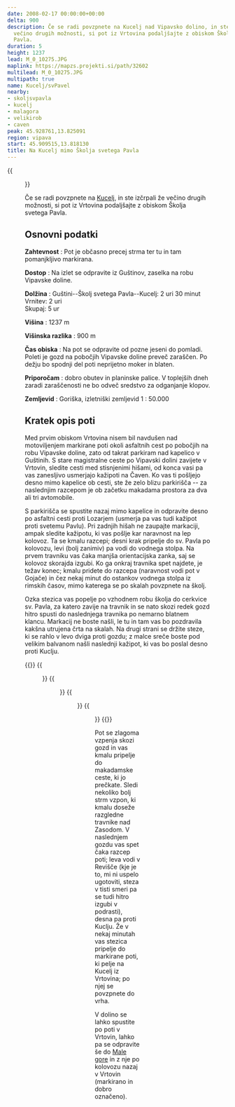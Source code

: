 ```yaml
---
date: 2008-02-17 00:00:00+00:00
delta: 900
description: Če se radi povzpnete na Kucelj nad Vipavsko dolino, in ste izčrpali že
  večino drugih možnosti, si pot iz Vrtovina podaljšajte z obiskom Školja svetega
  Pavla.
duration: 5
height: 1237
lead: M_0_10275.JPG
maplink: https://mapzs.projekti.si/path/32602
multilead: M_0_10275.JPG
multipath: true
name: Kucelj/svPavel
nearby:
- skoljsvpavla
- kucelj
- malagora
- velikirob
- caven
peak: 45.928761,13.825091
region: vipava
start: 45.909515,13.818130
title: Na Kucelj mimo Školja svetega Pavla
---
```

{{<figure src="M_0_10275.JPG">}}

Če se radi povzpnete na [Kucelj](../), in ste izčrpali že večino drugih možnosti, si pot iz Vrtovina podaljšajte z obiskom Školja svetega Pavla.

## Osnovni podatki

**Zahtevnost**
:   Pot je občasno precej strma ter tu in tam pomanjkljivo markirana.

**Dostop**
:   Na izlet se odpravite iz Guštinov, zaselka na robu Vipavske doline.

**Dolžina**
:   Guštini--Školj svetega Pavla--Kucelj: 2 uri 30 minut\
    Vrnitev: 2 uri\
    Skupaj: 5 ur

**Višina**
:   1237 m

**Višinska razlika**
:   900 m

**Čas obiska**
:   Na pot se odpravite od pozne jeseni do pomladi. Poleti je gozd na pobočjih Vipavske doline preveč zaraščen. Po dežju bo spodnji del poti neprijetno moker in blaten.

**Priporočam**
:   dobro obutev in planinske palice. V toplejših dneh zaradi zaraščenosti ne bo odveč sredstvo za odganjanje klopov.

**Zemljevid**
:   Goriška, izletniški zemljevid 1 : 50.000

Kratek opis poti
----------------

Med prvim obiskom Vrtovina nisem bil navdušen nad motoviljenjem markirane poti okoli asfaltnih cest po pobočjih na robu Vipavske doline, zato od takrat parkiram nad kapelico v Guštinih. S stare magistralne ceste po Vipavski dolini zavijete v Vrtovin, sledite cesti med stisnjenimi hišami, od konca vasi pa vas zanesljivo usmerjajo kažipoti na Čaven. Ko vas ti pošljejo desno mimo kapelice ob cesti, ste že zelo blizu parkirišča -- za naslednjim razcepom je ob začetku makadama prostora za dva ali tri avtomobile.

S parkirišča se spustite nazaj mimo kapelice in odpravite desno po asfaltni cesti proti Lozarjem (usmerja pa vas tudi kažipot proti svetemu Pavlu). Pri zadnjih hišah ne zaupajte markaciji, ampak sledite kažipotu, ki vas pošlje kar naravnost na lep kolovoz. Ta se kmalu razcepi; desni krak pripelje do sv. Pavla po kolovozu, levi (bolj zanimiv) pa vodi do vodnega stolpa. Na prvem travniku vas čaka manjša orientacijska zanka, saj se kolovoz skorajda izgubi. Ko ga onkraj travnika spet najdete, je težav konec; kmalu pridete do razcepa (naravnost vodi pot v Gojače) in čez nekaj minut do ostankov vodnega stolpa iz rimskih časov, mimo katerega se po skalah povzpnete na školj.

Ozka stezica vas popelje po vzhodnem robu školja do cerkvice sv. Pavla, za katero zavije na travnik in se nato skozi redek gozd hitro spusti do naslednjega travnika po nemarno blatnem klancu. Markacij ne boste našli, le tu in tam vas bo pozdravila kakšna utrujena črta na skalah. Na drugi strani se držite steze, ki se rahlo v levo dviga proti gozdu; z malce sreče boste pod velikim balvanom našli naslednji kažipot, ki vas bo poslal desno proti Kuclju.

{{<gallery>}} {{<figure src="M_0_10275.JPG" caption="Veliki rob in Kucelj">}}
{{<figure src="M_0_10264.JPG" caption="Stene pod školjem">}}
{{<figure src="M_0_10276.JPG" caption="Sveti Pavel">}}
{{<figure src="M_0_10278.JPG" caption="Razgled z vrha">}}
{{</gallery>}} 

Pot se zlagoma vzpenja skozi gozd in vas kmalu pripelje do makadamske ceste, ki jo prečkate. Sledi nekoliko bolj strm vzpon, ki kmalu doseže razgledne travnike nad Zasodom. V naslednjem gozdu vas spet čaka razcep poti; leva vodi v Revišče (kje je to, mi ni uspelo ugotoviti, steza v tisti smeri pa se tudi hitro izgubi v podrasti), desna pa proti Kuclju. Že v nekaj minutah vas stezica pripelje do markirane poti, ki pelje na Kucelj iz Vrtovina; po njej se povzpnete do vrha.

V dolino se lahko spustite po poti v Vrtovin, lahko pa se odpravite še do [Male gore](../malagora) in z nje po kolovozu nazaj v Vrtovin (markirano in dobro označeno).
